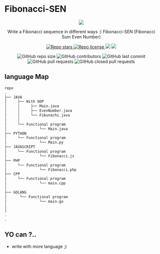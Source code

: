# Fibonacci-SEN

<div align="center" width="50">
  <img src="https://github.com/BlackIQ.png">
  <p>Write a Fibonacci sequence in different ways :) Fibonacci-SEN (Fibonacci Sum Even Number)</p>
  <a href="https://github.com/mehranalam/Fibonacci-SEN" target="blank">
    <img src="https://img.shields.io/github/stars/mehranalam/Fibonacci-SEN?style=flat-square" alt="Repo stars"/>
  </a>
  <a href="https://github.com/mehranalam/Fibonacci-SEN/blob/master/LICENSE" target="blank">
    <img src="https://img.shields.io/github/license/mehranalam/Fibonacci-SEN?style=flat-square" alt="Repo license" />
  </a>
  <img src="https://img.shields.io/github/languages/code-size/mehranalam/Fibonacci-SEN?style=flat-square">
  <img src="https://img.shields.io/github/forks/mehranalam/Fibonacci-SEN?style=flat-square">
  <p>
    <img alt="GitHub repo size" src="https://img.shields.io/github/repo-size/Mehranalam/Fibonacci-SEN">
    <img alt="GitHub contributors" src="https://img.shields.io/github/contributors/Mehranalam/Fibonacci-SEN">
    <img alt="GitHub last commit" src="https://img.shields.io/github/last-commit/Mehranalam/Fibonacci-SEN">
    <img alt="GitHub pull requests" src="https://img.shields.io/github/issues-pr/Mehranalam/Fibonacci-SEN">
    <img alt="GitHub closed pull requests" src="https://img.shields.io/github/issues-pr-closed/Mehranalam/Fibonacci-SEN">
  </p>
</div>

## language Map
```python
repo
.
├── JAVA
│     ├── With OOP
│     │     ├── Main.java
│     │     ├── EvenNumber.java         
│     │     └── Fibunachi.java
│     │
│     └── Functional program
│               └── Main.java
├── PYTHON
│     └── Functional program
│               └── Main.py
├── JAVASCRIPT
│     └── Functional program
│               └── Fibonacci.js
├── PHP
│     └── Functional program 
│               └── Fibonacci.php
├── CPP
│     └── Functional program 
│               └── main.cpp
│
├── GOLANG
│      └── Functional program
│               └── main.go
│ 
│ 
.
.

```

## YO can ?..

- write with more language ;)
